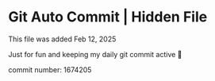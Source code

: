 # Git Auto Commit | Hidden File

This file was added Feb 12, 2025

Just for fun and keeping my daily git commit active 🤪

commit number: 1674205
